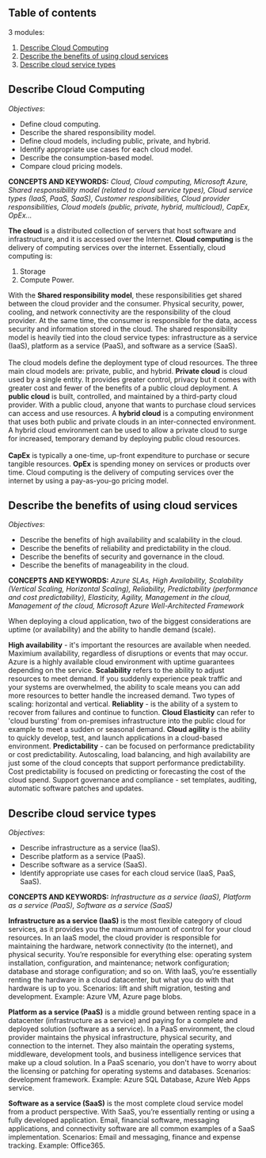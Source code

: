 ## Table of contents

3 modules:

1. [Describe Cloud Computing](#cloud-computing)
2. [Describe the benefits of using cloud services](#benefits-of-cloud-services)
3. [Describe cloud service types](#cloud-service-types)

## Describe Cloud Computing <a name="cloud-computing"></a>

*Objectives*: 

  -	Define cloud computing.
  -	Describe the shared responsibility model.
  -	Define cloud models, including public, private, and hybrid.
  -	Identify appropriate use cases for each cloud model.
  -	Describe the consumption-based model.
  -	Compare cloud pricing models.

**CONCEPTS AND KEYWORDS:** *Cloud, Cloud computing, Microsoft Azure, Shared responsibility model (related to cloud service types), Cloud service types (IaaS, PaaS, SaaS), Customer responsibilities, Cloud provider responsibilities, Cloud models (public, private, hybrid, multicloud), CapEx, OpEx...*

**The cloud** is a distributed collection of servers that host software and infrastructure, and it is accessed over the Internet. **Cloud computing** is the delivery of computing services over the internet. Essentially, cloud computing is:
1. Storage
2. Compute Power.<br>

With the **Shared responsibility model**, these responsibilities get shared between the cloud provider and the consumer. Physical security, power, cooling, and network connectivity are the responsibility of the cloud provider. At the same time, the consumer is responsible for the data, access security and information stored in the cloud. The shared responsibility model is heavily tied into the cloud service types: infrastructure as a service (IaaS), platform as a service (PaaS), and software as a service (SaaS).<br><br>
The cloud models define the deployment type of cloud resources. The three main cloud models are: private, public, and hybrid. **Private cloud** is cloud used by a single entity. It provides greater control, privacy but it comes with greater cost and fewer of the benefits of a public cloud deployment.
A **public cloud** is built, controlled, and maintained by a third-party cloud provider. With a public cloud, anyone that wants to purchase cloud services can access and use resources. A **hybrid cloud** is a computing environment that uses both public and private clouds in an inter-connected environment. A hybrid cloud environment can be used to allow a private cloud to surge for increased, temporary demand by deploying public cloud resources.<br><br>
**CapEx** is typically a one-time, up-front expenditure to purchase or secure tangible resources. **OpEx** is spending money on services or products over time. Cloud computing is the delivery of computing services over the internet by using a pay-as-you-go pricing model. 



## Describe the benefits of using cloud services <a name="benefits-of-cloud-services"></a>

*Objectives*: 

  - Describe the benefits of high availability and scalability in the cloud.
  - Describe the benefits of reliability and predictability in the cloud.
  - Describe the benefits of security and governance in the cloud.
  - Describe the benefits of manageability in the cloud.

**CONCEPTS AND KEYWORDS:** *Azure SLAs, High Availability, Scalability (Vertical Scaling, Horizontal Scaling), Reliability, Predictability (performance and cost predictability), Elasticity, Agility, Management in the cloud, Management of the cloud, Microsoft Azure Well-Architected Framework*

When deploying a cloud application, two of the biggest considerations are uptime (or availability) and the ability to handle demand (scale).

**High availability** - it's important the resources are available when needed. Maximium availability, regardless of disruptions or events that may occur. Azure is a highly available cloud environment with uptime guarantees depending on the service. **Scalability** refers to the ability to adjust resources to meet demand. If you suddenly experience peak traffic and your systems are overwhelmed, the ability to scale means you can add more resources to better handle the increased demand. Two types of scaling: horizontal and vertical. **Reliablity** - is the ability of a system to recover from failures and continue to function. **Cloud Elasticity** can refer to 'cloud bursting' from on-premises infrastructure into the public cloud for example to meet a sudden or seasonal demand. **Cloud agility** is the ability to quickly develop, test, and launch applications in a cloud-based environment. 
 **Predictability** - can be focused on performance predictability or cost predictability. Autoscaling, load balancing, and high availability are just some of the cloud concepts that support performance predictability. Cost predictability is focused on predicting or forecasting the cost of the cloud spend. Support governance and compliance - set templates, auditing, automatic software patches and updates.

## Describe cloud service types <a name="cloud-service-types"></a>

*Objectives*: 

  - Describe infrastructure as a service (IaaS).
  - Describe platform as a service (PaaS).
  - Describe software as a service (SaaS).
  - Identify appropriate use cases for each cloud service (IaaS, PaaS, SaaS).

**CONCEPTS AND KEYWORDS:** *Infrastructure as a service (IaaS), Platform as a service (PaaS), Software as a service (SaaS)*

**Infrastructure as a service (IaaS)** is the most flexible category of cloud services, as it provides you the maximum amount of control for your cloud resources. In an IaaS model, the cloud provider is responsible for maintaining the hardware, network connectivity (to the internet), and physical security. You’re responsible for everything else: operating system installation, configuration, and maintenance; network configuration; database and storage configuration; and so on. With IaaS, you’re essentially renting the hardware in a cloud datacenter, but what you do with that hardware is up to you. Scenarios: lift and shift migration, testing and development. Example: Azure VM, Azure page blobs.

**Platform as a service (PaaS)** is a middle ground between renting space in a datacenter (infrastructure as a service) and paying for a complete and deployed solution (software as a service). In a PaaS environment, the cloud provider maintains the physical infrastructure, physical security, and connection to the internet. They also maintain the operating systems, middleware, development tools, and business intelligence services that make up a cloud solution. In a PaaS scenario, you don't have to worry about the licensing or patching for operating systems and databases. Scenarios: development framework. Example: Azure SQL Database, Azure Web Apps service.

**Software as a service (SaaS)** is the most complete cloud service model from a product perspective. With SaaS, you’re essentially renting or using a fully developed application. Email, financial software, messaging applications, and connectivity software are all common examples of a SaaS implementation. Scenarios: Email and messaging, finance and expense tracking. Example: Office365.



